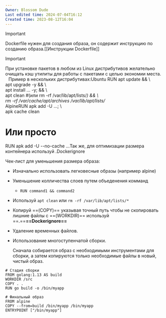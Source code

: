 ```yaml
---
Owner: Blossom Dude
Last edited time: 2024-07-04T16:12
Created time: 2023-08-12T16:04
---
```

> [!important]  
> Dockerfile нужен для создания образа, он содержит инструкцию по созданию образа.[[Инструкции Dockerfile]]  
  
> [!important]  
> При установке пакетов в любом из Linux дистрибутивов желательно очищать кэш утилиты для работы с пакетами с целью экономии места.  
⠀Пример в нескольких дистрибутивах:Ubuntu 
RUN apt update && \  
apt upgrade -y && \  
apt install ... -y; && \  
apt clean #(или rm -rf /var/lib/apt/lists/*) && \  
rm -rf /var/cache/apt/archives /var/lib/apt/lists/*  
AlpineRUN apk add -U ...; \  
apk cache clean  
# Или просто  
RUN apk add -U --no-cache ...Так же, для оптимизации размера контейнера используй .Dockerignore  

Чек-лист для уменьшения размера образа:

- Изначально использовать легковесные образы (например alpine)
- Уменьшение колличества слоев путем объеденения комманд
    - `RUN command1 && command2`
- Используй `apt clean` или `rm -rf /var/lib/apt/lists/*`
- Копируй ==(COPY)== указывая точный путь чтобы не скопировать лишние файлы с ==(WORKDIR)== используй ==.==**==Dockerignore==**
- Удаление временных файлов.
- Использование многоступенчатой сборки.
    
    Сначала собирается образ с необходимыми инструментами для сборки, а затем копируются только необходимые файлы в новый, чистый образ.

```Docker
# Стадия сборки
FROM golang:1.13 AS build
WORKDIR /src
COPY . .
RUN go build -o /bin/myapp

# Финальный образ
FROM alpine
COPY --from=build /bin/myapp /bin/myapp
ENTRYPOINT ["/bin/myapp"]
```
